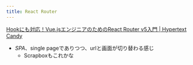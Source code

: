 ```yaml
---
title: React Router
---
```


[Hookにも対応！Vue.jsエンジニアのためのReact Router v5入門 | Hypertext Candy](https://www.hypertextcandy.com/react-router-for-vuejs-developer)

* *SPA*、single pageでありつつ、urlと画面が切り替わる感じ
  * Scrapboxもこれかな
